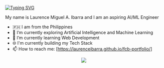 [![Typing SVG](https://readme-typing-svg.demolab.com/?lines=Hello;Welcome+to+my+Github;I+aspire+to+be+an+AI/ML+Engineer)](https://git.io/typing-svg)

My name is Laurence Miguel A. Ibarra and I am an aspiring AI/ML Engineer
-  🇵🇭 I am from the Philippines
- 🔭 I’m currently exploring Artificial Intelligence and Machine Learning
- 🌱 I’m currently learning Web Development
- 🌐 I'm currently building my Tech Stack
- 📫 How to reach me: [https://laurenceibarra.github.io/fcb-portfolio/]

<p align="center">
  <a href="https://skillicons.dev">
    <img src="https://skillicons.dev/icons?i=html,css,js,c,cpp,cs,python,git,visualstudio,vscode&perline=3"/><b>
  </a>
</p>
